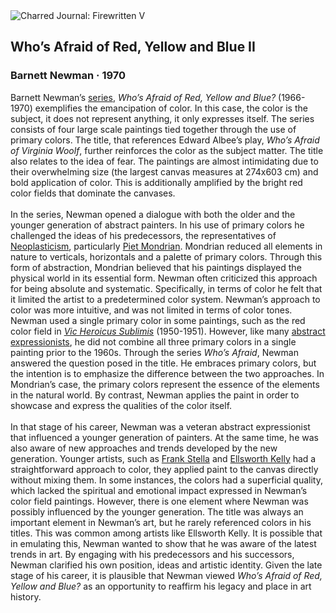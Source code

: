 <div class="artwork-of-the-day">
  <div class="container">
    <div class="img-wrapper">
      <img
        src="https://uploads6.wikiart.org/images/barnett-newman/who-s-afraid-of-red-yellow-and-blue-ii.jpg!Large.jpg"
        alt="Charred Journal: Firewritten V" />
    </div>
    <div class="artwork-detail">
      <div class="artwork-origin"> 
        <h2 class="artwork-name">Who’s Afraid of Red,  Yellow and Blue II</h2>
        <h3 class="artist">
          Barnett Newman
                    ·  1970
        </h3>
      </div>
      <p class="description">
        <span class="artwork-description-text ng-binding" ng-bind-html="viewModel.ArtworkOfTheDay.Description | unsafe">Barnett Newman’s <a target="_blank" href="https://www.wikiart.org/en/barnett-newman/all-works#!#filterName:Series_who-s-afraid-of-red-yellow-and-blue-1969-1970,resultType:masonry">series</a>, <i>Who’s Afraid of Red, Yellow and Blue?</i> (1966-1970) exemplifies the emancipation of color. In this case, the color is the subject, it does not represent anything, it only expresses itself. The series consists of four large scale paintings tied together through the use of primary colors. The title, that references Edward Albee’s play, <i>Who’s Afraid of Virginia Woolf</i>, further reinforces the color as the subject matter. The title also relates to the idea of fear. The paintings are almost intimidating due to their overwhelming size (the largest canvas measures at 274x603 cm) and bold application of color. This is additionally amplified by the bright red color fields that dominate the canvases.<br><br>In the series, Newman opened a dialogue with both the older and the younger generation of abstract painters. In his use of primary colors he challenged the ideas of his predecessors, the representatives of <a target="_blank" href="https://www.wikiart.org/en/artists-by-art-movement/de-stijl-neoplasticism#!#resultType:masonry">Neoplasticism</a>, particularly <a target="_blank" href="https://www.wikiart.org/en/piet-mondrian">Piet Mondrian</a>. Mondrian reduced all elements in nature to verticals, horizontals and a palette of primary colors. Through this form of abstraction, Mondrian believed that his paintings displayed the physical world in its essential form. Newman often criticized this approach for being absolute and systematic. Specifically, in terms of color he felt that it limited the artist to a predetermined color system. Newman’s approach to color was more intuitive, and was not limited in terms of color tones. Newman used a single primary color in some paintings, such as the red color field in <a target="_blank" href="https://www.wikiart.org/en/barnett-newman/vir-heroicus-sublimis-1951"><i>Vic Heroicus Sublimis</i></a> (1950-1951). However, like many <a target="_blank" href="https://www.wikiart.org/en/artists-by-art-movement/abstract-expressionism#!#resultType:masonry">abstract expressionists</a>, he did not combine all three primary colors in a single painting prior to the 1960s. Through the series <i>Who’s Afraid</i>, Newman answered the question posed in the title. He embraces primary colors, but the intention is to emphasize the difference between the two approaches. In Mondrian’s case, the primary colors represent the essence of the elements in the natural world. By contrast, Newman applies the paint in order to showcase and express the qualities of the color itself.<br><br>In that stage of his career, Newman was a veteran abstract expressionist that influenced a younger generation of painters. At the same time, he was also aware of new approaches and trends developed by the new generation. Younger artists, such as <a target="_blank" href="https://www.wikiart.org/en/frank-stella">Frank Stella</a> and <a target="_blank" href="https://www.wikiart.org/en/ellsworth-kelly">Ellsworth Kelly</a> had a straightforward approach to color, they applied paint to the canvas directly without mixing them. In some instances, the colors had a superficial quality, which lacked the spiritual and emotional impact expressed in Newman’s color field paintings. However, there is one element where Newman was possibly influenced by the younger generation. The title was always an important element in Newman’s art, but he rarely referenced colors in his titles. This was common among artists like Ellsworth Kelly. It is possible that in emulating this, Newman wanted to show that he was aware of the latest trends in art. By engaging with his predecessors and his successors, Newman clarified his own position, ideas and artistic identity. Given the late stage of his career, it is plausible that Newman viewed <i>Who’s Afraid of Red, Yellow and Blue?</i> as an opportunity to reaffirm his legacy and place in art history.<br></span>
                        <div class="text-shadow-container" ng-show="showShadow" style=""></div>
      </p>
    </div>
  </div>

</div>
